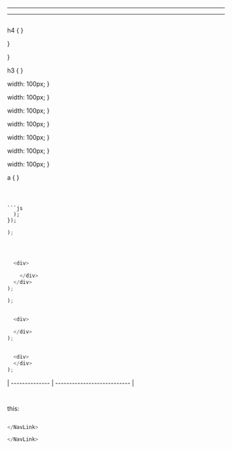 ________________________________________________________________________________
________________________________________________________________________________




```sh
```


h4 {
}

}

}

h3 {
}

  width: 100px;
}

  width: 100px;
}

  width: 100px;
}

  width: 100px;
}

  width: 100px;
}

  width: 100px;
}

  width: 100px;
}

a {
}
```



```js
  );
});
```


```js
);
```


```sh
```


```js
```


```js

  <div>

    </div>
  </div>
);

```


```js
);
```





```js

  <div>

  </div>
);

```


```js

  <div>
  </div>
);

```




| -------------- | --------------------------- |


```jsx
```






```jsx
```

this:

```jsx
```






```jsx
</NavLink>
```






```js
</NavLink>
```





